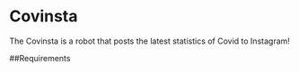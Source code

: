 # Covinsta
The Covinsta is a robot that posts the latest statistics of Covid to Instagram!

##Requirements


